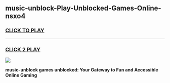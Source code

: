
## music-unblock-Play-Unblocked-Games-Online-nsxo4
<h3>
<a href="https://premium76.site?title=music-unblock&ref=25A">CLICK TO PLAY</a></h3>
<hr>

<h3>
<a href="https://premium76.site?title=music-unblock&ref=25A">CLICK 2 PLAY</a>
  
</h3>

<a href="https://premium76.site?title=music-unblock&ref=25A"><img src="https://clearcache.store/games.png"></a>


**music-unblock games unblocked: Your Gateway to Fun and Accessible Online Gaming**
